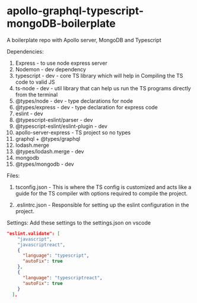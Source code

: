 # apollo-graphql-typescript-mongoDB-boilerplate

A boilerplate repo with Apollo server, MongoDB and Typescript

Dependencies:

1. Express - to use node express server
2. Nodemon - dev dependency
3. typescript - dev - core TS library which will help in Compiling the TS code to valid JS
4. ts-node - dev - util library that can help us run the TS programs directly from the terminal
5. @types/node - dev - type declarations for node
6. @types/express - dev - type declaration for express code
7. eslint - dev
8. @typescript-eslint/parser - dev
9. @typescript-eslint/eslint-plugin - dev
10. apollo-server-express - TS project so no types
11. graphql + @types/graphql
12. lodash.merge
13. @types/lodash.merge - dev
14. mongodb
15. @types/mongodb - dev

Files:

1. tsconfig.json - This is where the TS config is customized and acts like a guide for the TS compiler with options required to compile the project.

2. .eslintrc.json - Responsible for setting up the eslint configuration in the project.

Settings:
Add these settings to the settings.json on vscode

```json
"eslint.validate": [
    "javascript",
    "javascriptreact",
    {
      "language": "typescript",
      "autoFix": true
    },
    {
      "language": "typescriptreact",
      "autoFix": true
    }
  ],
```
